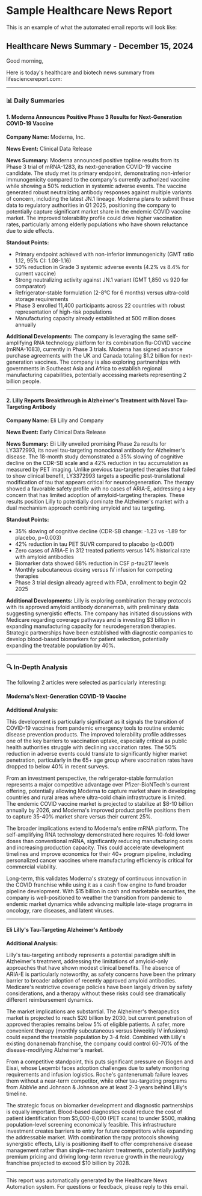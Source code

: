 # Sample Healthcare News Report

This is an example of what the automated email reports will look like:

## Healthcare News Summary - December 15, 2024

Good morning,

Here is today's healthcare and biotech news summary from lifesciencereport.com:

---

### 📊 Daily Summaries

#### 1. Moderna Announces Positive Phase 3 Results for Next-Generation COVID-19 Vaccine

**Company Name:** Moderna, Inc.

**News Event:** Clinical Data Release

**News Summary:**
Moderna announced positive topline results from its Phase 3 trial of mRNA-1283, its next-generation COVID-19 vaccine candidate. The study met its primary endpoint, demonstrating non-inferior immunogenicity compared to the company's currently authorized vaccine while showing a 50% reduction in systemic adverse events. The vaccine generated robust neutralizing antibody responses against multiple variants of concern, including the latest JN.1 lineage. Moderna plans to submit these data to regulatory authorities in Q1 2025, positioning the company to potentially capture significant market share in the endemic COVID vaccine market. The improved tolerability profile could drive higher vaccination rates, particularly among elderly populations who have shown reluctance due to side effects.

**Standout Points:**
- Primary endpoint achieved with non-inferior immunogenicity (GMT ratio 1.12, 95% CI: 1.08-1.16)
- 50% reduction in Grade 3 systemic adverse events (4.2% vs 8.4% for current vaccine)
- Strong neutralizing activity against JN.1 variant (GMT 1,850 vs 920 for comparator)
- Refrigerator-stable formulation (2-8°C for 6 months) versus ultra-cold storage requirements
- Phase 3 enrolled 11,400 participants across 22 countries with robust representation of high-risk populations
- Manufacturing capacity already established at 500 million doses annually

**Additional Developments:**
The company is leveraging the same self-amplifying RNA technology platform for its combination flu-COVID vaccine (mRNA-1083), currently in Phase 3 trials. Moderna has signed advance purchase agreements with the UK and Canada totaling $1.2 billion for next-generation vaccines. The company is also exploring partnerships with governments in Southeast Asia and Africa to establish regional manufacturing capabilities, potentially accessing markets representing 2 billion people.

---

#### 2. Lilly Reports Breakthrough in Alzheimer's Treatment with Novel Tau-Targeting Antibody

**Company Name:** Eli Lilly and Company

**News Event:** Early Clinical Data Release

**News Summary:**
Eli Lilly unveiled promising Phase 2a results for LY3372993, its novel tau-targeting monoclonal antibody for Alzheimer's disease. The 18-month study demonstrated a 35% slowing of cognitive decline on the CDR-SB scale and a 42% reduction in tau accumulation as measured by PET imaging. Unlike previous tau-targeted therapies that failed to show clinical benefit, LY3372993 targets a specific post-translational modification of tau that appears critical for neurodegeneration. The therapy showed a favorable safety profile with no cases of ARIA-E, addressing a key concern that has limited adoption of amyloid-targeting therapies. These results position Lilly to potentially dominate the Alzheimer's market with a dual mechanism approach combining amyloid and tau targeting.

**Standout Points:**
- 35% slowing of cognitive decline (CDR-SB change: -1.23 vs -1.89 for placebo, p=0.003)
- 42% reduction in tau PET SUVR compared to placebo (p<0.001)
- Zero cases of ARIA-E in 312 treated patients versus 14% historical rate with amyloid antibodies
- Biomarker data showed 68% reduction in CSF p-tau217 levels
- Monthly subcutaneous dosing versus IV infusion for competing therapies
- Phase 3 trial design already agreed with FDA, enrollment to begin Q2 2025

**Additional Developments:**
Lilly is exploring combination therapy protocols with its approved amyloid antibody donanemab, with preliminary data suggesting synergistic effects. The company has initiated discussions with Medicare regarding coverage pathways and is investing $3 billion in expanding manufacturing capacity for neurodegeneration therapies. Strategic partnerships have been established with diagnostic companies to develop blood-based biomarkers for patient selection, potentially expanding the treatable population by 40%.

---

### 🔍 In-Depth Analysis

The following 2 articles were selected as particularly interesting:

#### Moderna's Next-Generation COVID-19 Vaccine

**Additional Analysis:**

This development is particularly significant as it signals the transition of COVID-19 vaccines from pandemic emergency tools to routine endemic disease prevention products. The improved tolerability profile addresses one of the key barriers to vaccination uptake, especially critical as public health authorities struggle with declining vaccination rates. The 50% reduction in adverse events could translate to significantly higher market penetration, particularly in the 65+ age group where vaccination rates have dropped to below 40% in recent surveys.

From an investment perspective, the refrigerator-stable formulation represents a major competitive advantage over Pfizer-BioNTech's current offering, potentially allowing Moderna to capture market share in developing countries and rural areas where ultra-cold chain infrastructure is limited. The endemic COVID vaccine market is projected to stabilize at $8-10 billion annually by 2026, and Moderna's improved product profile positions them to capture 35-40% market share versus their current 25%.

The broader implications extend to Moderna's entire mRNA platform. The self-amplifying RNA technology demonstrated here requires 10-fold lower doses than conventional mRNA, significantly reducing manufacturing costs and increasing production capacity. This could accelerate development timelines and improve economics for their 40+ program pipeline, including personalized cancer vaccines where manufacturing efficiency is critical for commercial viability.

Long-term, this validates Moderna's strategy of continuous innovation in the COVID franchise while using it as a cash flow engine to fund broader pipeline development. With $15 billion in cash and marketable securities, the company is well-positioned to weather the transition from pandemic to endemic market dynamics while advancing multiple late-stage programs in oncology, rare diseases, and latent viruses.

---

#### Eli Lilly's Tau-Targeting Alzheimer's Antibody

**Additional Analysis:**

Lilly's tau-targeting antibody represents a potential paradigm shift in Alzheimer's treatment, addressing the limitations of amyloid-only approaches that have shown modest clinical benefits. The absence of ARIA-E is particularly noteworthy, as safety concerns have been the primary barrier to broader adoption of recently approved amyloid antibodies. Medicare's restrictive coverage policies have been largely driven by safety considerations, and a therapy without these risks could see dramatically different reimbursement dynamics.

The market implications are substantial. The Alzheimer's therapeutics market is projected to reach $20 billion by 2030, but current penetration of approved therapies remains below 5% of eligible patients. A safer, more convenient therapy (monthly subcutaneous versus biweekly IV infusions) could expand the treatable population by 3-4 fold. Combined with Lilly's existing donanemab franchise, the company could control 60-70% of the disease-modifying Alzheimer's market.

From a competitive standpoint, this puts significant pressure on Biogen and Eisai, whose Leqembi faces adoption challenges due to safety monitoring requirements and infusion logistics. Roche's gantenerumab failure leaves them without a near-term competitor, while other tau-targeting programs from AbbVie and Johnson & Johnson are at least 2-3 years behind Lilly's timeline.

The strategic focus on biomarker development and diagnostic partnerships is equally important. Blood-based diagnostics could reduce the cost of patient identification from $5,000-8,000 (PET scans) to under $500, making population-level screening economically feasible. This infrastructure investment creates barriers to entry for future competitors while expanding the addressable market. With combination therapy protocols showing synergistic effects, Lilly is positioning itself to offer comprehensive disease management rather than single-mechanism treatments, potentially justifying premium pricing and driving long-term revenue growth in the neurology franchise projected to exceed $10 billion by 2028.

---

This report was automatically generated by the Healthcare News Automation system.
For questions or feedback, please reply to this email. 